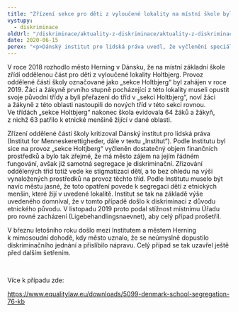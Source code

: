 ```yaml
---
title: "Zřízení sekce pro děti z vyloučené lokality na místní škole byla diskriminace, uznalo město"
vystupy:
  - diskriminace
oldUrl: "/diskriminace/aktuality-z-diskriminace/aktuality-z-diskriminace-2020/zrizeni-sekce-pro-deti-z-vyloucene-lokality-na-mistni-skole-byla-diskriminace-uznalo-mest/"
date: 2020-06-15
perex: "<p>Dánský institut pro lidská práva uvedl, že vyčlenění speciální části školy pro tyto děti představuje diskriminaci z důvodu etnického původu.</p>"
---
```


<!-- imported from the old website -->

<p>V roce 2018 rozhodlo město Herning v Dánsku, že na místní základní škole zřídí oddělenou část pro děti z vyloučené lokality Holtbjerg. Provoz oddělené části školy označované jako „sekce Holtbjerg“ byl zahájen v roce 2019. Žáci a žákyně prvního stupně pocházející z této lokality museli opustit svoje původní třídy a byli přeřazeni do tříd v „sekci Holtbjerg“, noví žáci a žákyně z této oblasti nastoupili do nových tříd v této sekci rovnou. Ve třídách „sekce Holtbjerg“ nakonec škola evidovala 64 žáků a žákyň, z nichž 63 patřilo k etnické menšině žijící v dané oblasti.</p> <p>Zřízení oddělené části školy kritizoval Dánský institut pro lidská práva (Institut for Menneskerettigheder, dále v textu „Institut“). Podle Institutu byl sice na provoz „sekce Holtjberg“ vyčleněn dostatečný objem finančních prostředků a bylo tak zřejmé, že má město zájem na jejím řádném fungování, avšak již samotná segregace je diskriminační. Zřizování oddělených tříd totiž vede ke stigmatizaci dětí, a to bez ohledu na výši vynaložených prostředků na provoz těchto tříd. Podle Institutu muselo být navíc městu jasné, že toto opatření povede k segregaci dětí z etnických menšin, které žijí v uvedené lokalitě. Institut se tak na základě výše uvedeného domníval, že v tomto případě došlo k diskriminaci z důvodu etnického původu. V listopadu 2019 proto podal stížnost místnímu Úřadu pro rovné zacházení (Ligebehandlingsnaevnet), aby celý případ prošetřil.</p> <p>V březnu letošního roku došlo mezi Institutem a městem Herning k mimosoudní dohodě, kdy město uznalo, že se neúmyslně dopustilo diskriminačního jednání a přislíbilo nápravu. Celý případ se tak uzavřel ještě před dalším šetřením.</p> <p> </p> <p>Více k případu zde:</p> <a href="https://www.equalitylaw.eu/downloads/5099-denmark-school-segregation-76-kb" target="_blank">https://www.equalitylaw.eu/downloads/5099-denmark-school-segregation-76-kb</a>
